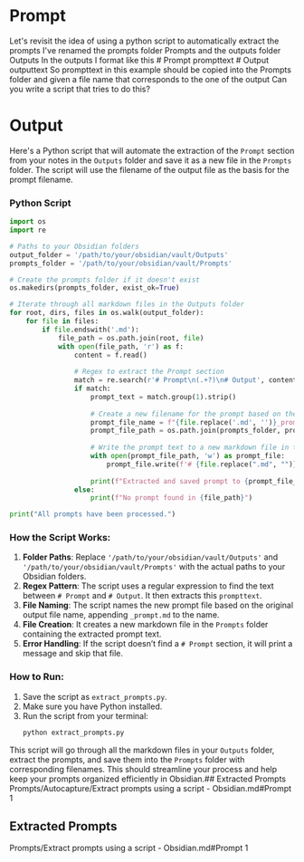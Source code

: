 # Prompt

Let's revisit the idea of using a python script to automatically extract the prompts I've renamed the prompts folder Prompts and the outputs folder Outputs In the outputs I format like this # Prompt prompttext # Output outputtext So prompttext in this example should be copied into the Prompts folder and given a file name that corresponds to the one of the output Can you write a script that tries to do this?

# Output

Here's a Python script that will automate the extraction of the `Prompt` section from your notes in the `Outputs` folder and save it as a new file in the `Prompts` folder. The script will use the filename of the output file as the basis for the prompt filename.

### Python Script

```python
import os
import re

# Paths to your Obsidian folders
output_folder = '/path/to/your/obsidian/vault/Outputs'
prompts_folder = '/path/to/your/obsidian/vault/Prompts'

# Create the prompts folder if it doesn't exist
os.makedirs(prompts_folder, exist_ok=True)

# Iterate through all markdown files in the Outputs folder
for root, dirs, files in os.walk(output_folder):
    for file in files:
        if file.endswith('.md'):
            file_path = os.path.join(root, file)
            with open(file_path, 'r') as f:
                content = f.read()
                
                # Regex to extract the Prompt section
                match = re.search(r'# Prompt\n(.+?)\n# Output', content, re.DOTALL)
                if match:
                    prompt_text = match.group(1).strip()
                    
                    # Create a new filename for the prompt based on the output file name
                    prompt_file_name = f"{file.replace('.md', '')}_prompt.md"
                    prompt_file_path = os.path.join(prompts_folder, prompt_file_name)
                    
                    # Write the prompt text to a new markdown file in the Prompts folder
                    with open(prompt_file_path, 'w') as prompt_file:
                        prompt_file.write(f'# {file.replace(".md", "")} Prompt\n\n{prompt_text}')
                    
                    print(f"Extracted and saved prompt to {prompt_file_path}")
                else:
                    print(f"No prompt found in {file_path}")

print("All prompts have been processed.")
```

### How the Script Works:

1. **Folder Paths**: Replace `'/path/to/your/obsidian/vault/Outputs'` and `'/path/to/your/obsidian/vault/Prompts'` with the actual paths to your Obsidian folders.
2. **Regex Pattern**: The script uses a regular expression to find the text between `# Prompt` and `# Output`. It then extracts this `prompttext`.
3. **File Naming**: The script names the new prompt file based on the original output file name, appending `_prompt.md` to the name.
4. **File Creation**: It creates a new markdown file in the `Prompts` folder containing the extracted prompt text.
5. **Error Handling**: If the script doesn’t find a `# Prompt` section, it will print a message and skip that file.

### How to Run:

1. Save the script as `extract_prompts.py`.
2. Make sure you have Python installed.
3. Run the script from your terminal:
   ```bash
   python extract_prompts.py
   ```

This script will go through all the markdown files in your `Outputs` folder, extract the prompts, and save them into the `Prompts` folder with corresponding filenames. This should streamline your process and help keep your prompts organized efficiently in Obsidian.## Extracted Prompts
Prompts/Autocapture/Extract prompts using a script - Obsidian.md#Prompt 1

## Extracted Prompts

Prompts/Extract prompts using a script - Obsidian.md#Prompt 1






